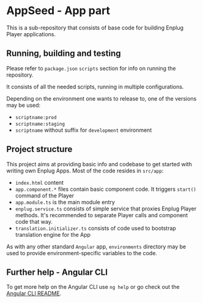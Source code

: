 # AppSeed - App part

This is a sub-repository that consists of base code for building Enplug Player applications.

## Running, building and testing

Please refer to `package.json` `scripts` section for info on running the repository.

It consists of all the needed scripts, running in multiple configurations.

Depending on the environment one wants to release to, one of the versions may be used:

- `scriptname:prod`
- `scriptname:staging`
- `scriptname` without suffix for `development` environment

## Project structure

This project aims at providing basic info and codebase to get started with writing own Enplug Apps. Most of the code resides in `src/app`:

- `index.html` content
- `app.component.*` files contain basic component code. It triggers `start()` command of the Player
- `app.module.ts` is the main module entry
- `enplug.service.ts` consists of simple service that proxies Enplug Player methods. It's recommended to separate Player calls and component code that way.
- `translation.initializer.ts` consists of code used to bootstrap translation engine for the App

As with any other standard `Angular` app, `environments` directory may be used to provide environment-specific variables to the code.

## Further help - Angular CLI

To get more help on the Angular CLI use `ng help` or go check out the [Angular CLI README](https://github.com/angular/angular-cli/blob/master/README.md).
